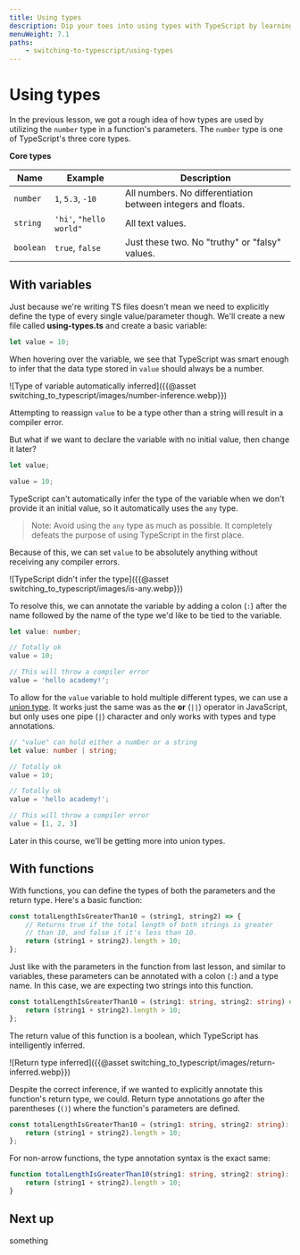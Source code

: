 ```yaml
---
title: Using types
description: Dip your toes into using types with TypeScript by learning about the core types offered by the language, and how to define variables and functions with them.
menuWeight: 7.1
paths:
    - switching-to-typescript/using-types
---
```


# [](#using-types) Using types

In the previous lesson, we got a rough idea of how types are used by utilizing the `number` type in a function's parameters. The `number` type is one of TypeScript's three core types.

**Core types**

| Name      | Example                 | Description                                                  |
| --------- | ----------------------- | ------------------------------------------------------------ |
| `number`  | `1`, `5.3`, `-10`       | All numbers. No differentiation between integers and floats. |
| `string`  | `'hi'`, `"hello world"` | All text values.                                             |
| `boolean` | `true`, `false`         | Just these two. No "truthy" or "falsy" values.               |

## [](#with-variables) With variables

Just because we're writing TS files doesn't mean we need to explicitly define the type of every single value/parameter though. We'll create a new file called **using-types.ts** and create a basic variable:

```TypeScript
let value = 10;
```

When hovering over the variable, we see that TypeScript was smart enough to infer that the data type stored in `value` should always be a number.

![Type of variable automatically inferred]({{@asset switching_to_typescript/images/number-inference.webp}})

Attempting to reassign `value` to be a type other than a string will result in a compiler error.

But what if we want to declare the variable with no initial value, then change it later?

```TypeScript
let value;

value = 10;
```

TypeScript can't automatically infer the type of the variable when we don't provide it an initial value, so it automatically uses the `any` type.

> Note: Avoid using the `any` type as much as possible. It completely defeats the purpose of using TypeScript in the first place.

Because of this, we can set `value` to be absolutely anything without receiving any compiler errors.

![TypeScript didn't infer the type]({{@asset switching_to_typescript/images/is-any.webp}})

To resolve this, we can annotate the variable by adding a colon (`:`) after the name followed by the name of the type we'd like to be tied to the variable.

```TypeScript
let value: number;

// Totally ok
value = 10;

// This will throw a compiler error
value = 'hello academy!';
```

To allow for the `value` variable to hold multiple different types, we can use a [union type](https://www.typescriptlang.org/docs/handbook/unions-and-intersections.html). It works just the same was as the **or** (`||`) operator in JavaScript, but only uses one pipe (`|`) character and only works with types and type annotations.

```TypeScript
// "value" can hold either a number or a string
let value: number | string;

// Totally ok
value = 10;

// Totally ok
value = 'hello academy!';

// This will throw a compiler error
value = [1, 2, 3]
```

Later in this course, we'll be getting more into union types.

## [](#with-functions) With functions

With functions, you can define the types of both the parameters and the return type. Here's a basic function:

```TypeScript
const totalLengthIsGreaterThan10 = (string1, string2) => {
    // Returns true if the total length of both strings is greater
    // than 10, and false if it's less than 10.
    return (string1 + string2).length > 10;
};
```

Just like with the parameters in the function from last lesson, and similar to variables, these parameters can be annotated with a colon (`:`) and a type name. In this case, we are expecting two strings into this function.

```TypeScript
const totalLengthIsGreaterThan10 = (string1: string, string2: string) => {
    return (string1 + string2).length > 10;
};
```

The return value of this function is a boolean, which TypeScript has intelligently inferred.

![Return type inferred]({{@asset switching_to_typescript/images/return-inferred.webp}})

Despite the correct inference, if we wanted to explicitly annotate this function's return type, we could. Return type annotations go after the parentheses (`()`) where the function's parameters are defined.

```TypeScript
const totalLengthIsGreaterThan10 = (string1: string, string2: string): boolean => {
    return (string1 + string2).length > 10;
};
```

For non-arrow functions, the type annotation syntax is the exact same:

```TypeScript
function totalLengthIsGreaterThan10(string1: string, string2: string): boolean {
    return (string1 + string2).length > 10;
}
```

## [](#next) Next up

something

